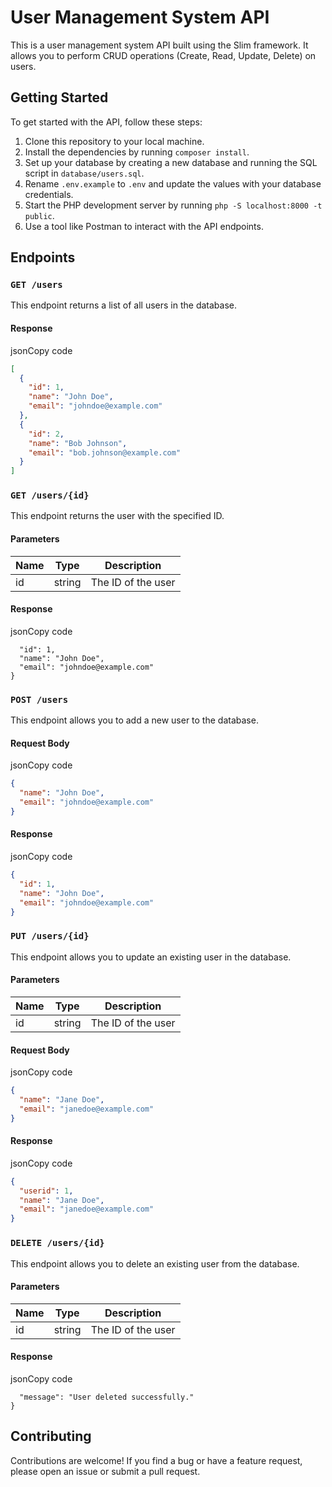 # User Management System API

This is a user management system API built using the Slim framework. It allows you to perform CRUD operations (Create, Read, Update, Delete) on users.

## Getting Started

To get started with the API, follow these steps:

1.  Clone this repository to your local machine.
2.  Install the dependencies by running `composer install`.
3.  Set up your database by creating a new database and running the SQL script in `database/users.sql`.
4.  Rename `.env.example` to `.env` and update the values with your database credentials.
5.  Start the PHP development server by running `php -S localhost:8000 -t public`.
6.  Use a tool like Postman to interact with the API endpoints.

## Endpoints

### `GET /users`

This endpoint returns a list of all users in the database.

#### Response

jsonCopy code

```json
[
  {
    "id": 1,
    "name": "John Doe",
    "email": "johndoe@example.com"
  },
  {
    "id": 2,
    "name": "Bob Johnson",
    "email": "bob.johnson@example.com"
  }
]
```

### `GET /users/{id}`

This endpoint returns the user with the specified ID.

#### Parameters

| Name | Type   | Description        |
| ---- | ------ | ------------------ |
| id   | string | The ID of the user |

#### Response

jsonCopy code

```json{
  "id": 1,
  "name": "John Doe",
  "email": "johndoe@example.com"
}
```

### `POST /users`

This endpoint allows you to add a new user to the database.

#### Request Body

jsonCopy code

```json
{
  "name": "John Doe",
  "email": "johndoe@example.com"
}
```

#### Response

jsonCopy code

```json
{
  "id": 1,
  "name": "John Doe",
  "email": "johndoe@example.com"
}
```

### `PUT /users/{id}`

This endpoint allows you to update an existing user in the database.

#### Parameters

| Name | Type   | Description        |
| ---- | ------ | ------------------ |
| id   | string | The ID of the user |

#### Request Body

jsonCopy code

```json
{
  "name": "Jane Doe",
  "email": "janedoe@example.com"
}
```

#### Response

jsonCopy code

```json
{
  "userid": 1,
  "name": "Jane Doe",
  "email": "janedoe@example.com"
}
```

### `DELETE /users/{id}`

This endpoint allows you to delete an existing user from the database.

#### Parameters

| Name | Type   | Description        |
| ---- | ------ | ------------------ |
| id   | string | The ID of the user |

#### Response

jsonCopy code

```json{
  "message": "User deleted successfully."
}
```

## Contributing

Contributions are welcome! If you find a bug or have a feature request, please open an issue or submit a pull request.
